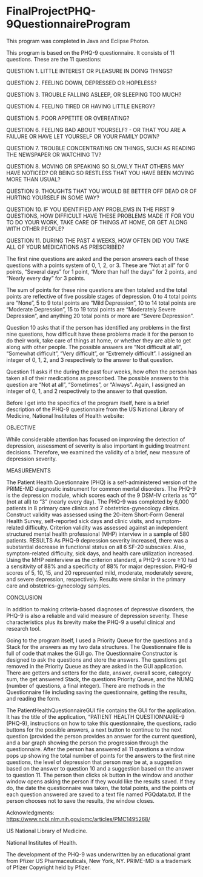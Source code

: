 # FinalProjectPHQ-9QuestionnaireProgram

This program was completed in Java and Eclipse Photon.

This program is based on the PHQ-9 questionnaire.  It consists of 11 questions.  These are the 11 questions:

QUESTION 1. LITTLE INTEREST OR PLEASURE IN DOING THINGS?

QUESTION 2. FEELING DOWN, DEPRESSED OR HOPELESS?

QUESTION 3. TROUBLE FALLING ASLEEP, OR SLEEPING TOO MUCH?

QUESTION 4. FEELING TIRED OR HAVING LITTLE ENERGY?

QUESTION 5. POOR APPETITE OR OVEREATING?

QUESTION 6. FEELING BAD ABOUT YOURSELF? - OR THAT YOU ARE A FAILURE OR HAVE LET YOURSELF OR YOUR FAMILY DOWN?

QUESTION 7. TROUBLE CONCENTRATING ON THINGS, SUCH AS READING THE NEWSPAPER OR WATCHING TV?

QUESTION 8. MOVING OR SPEAKING SO SLOWLY THAT OTHERS MAY HAVE NOTICED?  OR BEING SO RESTLESS THAT YOU HAVE BEEN MOVING MORE THAN USUAL?

QUESTION 9. THOUGHTS THAT YOU WOULD BE BETTER OFF DEAD OR OF HURTING YOURSELF IN SOME WAY?

QUESTION 10. IF YOU IDENTIFIED ANY PROBLEMS IN THE FIRST 9 QUESTIONS, HOW DIFFICULT HAVE THESE PROBLEMS MADE IT FOR YOU TO DO YOUR WORK, TAKE CARE OF THINGS AT HOME, OR GET ALONG WITH OTHER PEOPLE?

QUESTION 11. DURING THE PAST 4 WEEKS, HOW OFTEN DID YOU TAKE ALL OF YOUR MEDICATIONS AS PRESCRIBED?

The first nine questions are asked and the person answers each of these questions with a points system of 0, 1, 2, or 3.  These are “Not at all” for 0 points, “Several days” for 1 point, “More than half the days” for 2 points, and “Nearly every day” for 3 points.

The sum of points for these nine questions are then totaled and the total points are reflective of five possible stages of depression. 0 to 4 total points are “None”, 5 to 9 total points are “Mild Depression”, 10 to 14 total points are “Moderate Depression”, 15 to 19 total points are “Moderately Severe Depression”, and anything 20 total points or more are “Severe Depression”.

Question 10 asks that if the person has identified any problems in the first nine questions, how difficult have these problems made it for the person to do their work, take care of things at home, or whether they are able to get along with other people.  The possible answers are “Not difficult at all”, “Somewhat difficult”, “Very difficult”, or “Extremely difficult”.  I assigned an integer of 0, 1, 2, and 3 respectively to the answer to that question.

Question 11 asks if the during the past four weeks, how often the person has taken all of their medications as prescribed.  The possible answers to this question are “Not at all”, “Sometimes”, or “Always”.  Again, I assigned an integer of 0, 1, and 2 respectively to the answer to that question.

Before I get into the specifics of the program itself, here is a brief description of the PHQ-9 questionnaire from the US National Library of Medicine, National Institutes of Health website:

OBJECTIVE

While considerable attention has focused on improving the detection of depression, assessment of severity is also important in guiding treatment decisions. Therefore, we examined the validity of a brief, new measure of depression severity.

MEASUREMENTS

The Patient Health Questionnaire (PHQ) is a self-administered version of the PRIME-MD diagnostic instrument for common mental disorders. The PHQ-9 is the depression module, which scores each of the 9 DSM-IV criteria as “0” (not at all) to “3” (nearly every day). The PHQ-9 was completed by 6,000 patients in 8 primary care clinics and 7 obstetrics-gynecology clinics. Construct validity was assessed using the 20-item Short-Form General Health Survey, self-reported sick days and clinic visits, and symptom-related difficulty. Criterion validity was assessed against an independent structured mental health professional (MHP) interview in a sample of 580 patients.
RESULTS
As PHQ-9 depression severity increased, there was a substantial decrease in functional status on all 6 SF-20 subscales. Also, symptom-related difficulty, sick days, and health care utilization increased. Using the MHP reinterview as the criterion standard, a PHQ-9 score ≥10 had a sensitivity of 88% and a specificity of 88% for major depression. PHQ-9 scores of 5, 10, 15, and 20 represented mild, moderate, moderately severe, and severe depression, respectively. Results were similar in the primary care and obstetrics-gynecology samples.

CONCLUSION

In addition to making criteria-based diagnoses of depressive disorders, the PHQ-9 is also a reliable and valid measure of depression severity. These characteristics plus its brevity make the PHQ-9 a useful clinical and research tool.

Going to the program itself, I used a Priority Queue for the questions and a Stack for the answers as my two data structures.  The Questionnaire file is full of code that makes the GUI go.  The Questionnaire Constructor is designed to ask the questions and store the answers.  The questions get removed in the Priority Queue as they are asked in the GUI application.  There are getters and setters for the date, answer, overall score, category sum, the get answered Stack, the questions Priority Queue, and the NUMQ (number of questions, a final integer).  There are methods in the Questionnaire file including saving the questionnaire, getting the results, and reading the form.

The PatientHealthQuestionnaireGUI file contains the GUI for the application.  It has the title of the application, “PATIENT HEALTH QUESTIONNAIRE-9 (PHQ-9), instructions on how to take this questionnaire, the questions, radio buttons for the possible answers, a next button to continue to the next question (provided the person provides an answer for the current question), and a bar graph showing the person the progression through the questionnaire.  After the person has answered all 11 questions a window pops up showing the total number of points for the answers to the first nine questions, the level of depression that person may be at, a suggestion based on the answer to question 10 and a suggestion based on the answer to question 11.  The person then clicks ok button in the window and another window opens asking the person if they would like the results saved.  If they do, the date the questionnaire was taken, the total points, and the points of each question answered are saved to a text file named PGQdata.txt.  If the person chooses not to save the results, the window closes.

Acknowledgments:
https://www.ncbi.nlm.nih.gov/pmc/articles/PMC1495268/

US National Library of Medicine.

National Institutes of Health.

The development of the PHQ-9 was underwritten by an educational grant from Pfizer US Pharmaceuticals, New York, NY. PRIME-MD is
a trademark of Pfizer Copyright held by Pfizer.

